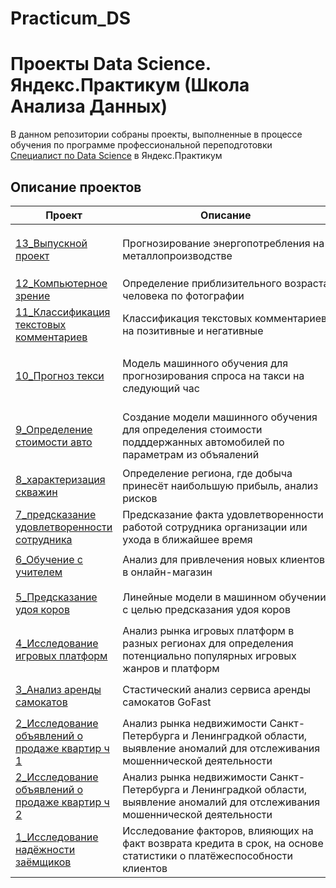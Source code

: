 # Practicum_DS
# Проекты Data Science. Яндекс.Практикум (Школа Анализа Данных)

В данном репозитории собраны проекты, выполненные в процессе обучения по программе профессиональной переподготовки [Специалист по Data Science](https://practicum.yandex.ru/data-scientist/) в Яндекс.Практикум

## Описание проектов

| Проект | Описание | Библиотеки &nbsp; &nbsp; | Навыки &nbsp; &nbsp; |
|---|---|---|---|
| [13_Выпускной проект](https://github.com/CrimsonFox-hub/Practicum_DS/blob/main/15_.ipynb) | Прогнозирование энергопотребления на металлопроизводстве  | `LightGBM` `NumPy` `CatBoost` `Pandas` `Sklearn` `Seaborn` `Matplotlib` | `ML`<br>`Data Analysis` |
| [12_Компьютерное зрение](https://github.com/CrimsonFox-hub/Practicum_DS/blob/main/14_Comp_vision.ipynb) | Определение приблизительного возраста человека по фотографии | `Keras` `NumPy` `PIL` `Matplotlib` | `ML`<br>`Computer Vision` |
| [11_Классификация текстовых комментариев](https://github.com/CrimsonFox-hub/Practicum_DS/blob/main/13_Mash_ob.ipynb) | Классификация текстовых комментариев на позитивные и негативные | `LightGBM` `Pandas` `Sklearn` `Seaborn` `NLTK` `Matplotlib` | `ML`<br>`NLP` `tf-idf` |
| [10_Прогноз текси](https://github.com/CrimsonFox-hub/Practicum_DS/blob/main/12_Time_line.ipynb) | Модель машинного обучения для прогнозирования спроса на такси на следующий час | `CatBoost` `NumPy` `LightGBM` `Pandas` `Sklearn` `Seaborn` `Statsmodels` `Matplotlib` | `ML`<br>`Time Series` |
| [9_Определение стоимости авто](https://github.com/CrimsonFox-hub/Practicum_DS/blob/main/11_Numerical_metods.ipynb) | Создание модели машинного обучения для определения стоимости подддержанных автомобилей по параметрам из объяалений | `LightGBM` `CatBoost` `Pandas` `Sklearn` `Seaborn` `Matplotlib` `pandas_profiling` | `ML`<br>`Регрессия` |
| [8_характеризация скважин](https://github.com/CrimsonFox-hub/Practicum_DS/blob/main/10_Business_ML.ipynb) | Определение региона, где добыча принесёт наибольшую прибыль, анализ рисков | `Sklearn` `Pandas` `NumPy` | `ML`<br>`Линейная алгебра` |
| [7_предсказание удовлетворенности сотрудника](https://github.com/CrimsonFox-hub/Practicum_DS/blob/main/9_SB_2.ipynb) | Предсказание факта удовлетворенности работой сотрудника организации или ухода в ближайшее время  | `Sklearn` `Pandas` `NumPy` `Seaborn` `Matplotlib` | `ML`<br>`Регрессия` |
| [6_Обучение с учителем](https://github.com/CrimsonFox-hub/Practicum_DS/blob/main/8_Ed_v_teatcher.ipynb) | Анализ для привлечения новых клиентов в онлайн-магазин | `Sklearn` `NumPy` `Pandas` `Matplotlib` | `ML` `Регрессия` `Bootstrap` |
| [5_Предсказание удоя коров](https://github.com/CrimsonFox-hub/Practicum_DS/blob/main/5_Mid_proj_1.ipynb) | Линейные модели в машинном обучении с целью предсказания удоя коров | `Sklearn` `Pandas` `NumPy` `Seaborn` `Matplotlib` | `ML`<br>`Классификация` |
| [4_Исследование игровых платформ](https://github.com/CrimsonFox-hub/Practicum_DS/blob/main/4_Stat_analysis.ipynb) | Анализ рынка игровых платформ в разных регионах для определения потенциально популярных игровых жанров и платформ | `Pandas` `NumPy` `SciPy` `Seaborn` `Matplotlib` | `Data Analysis`<br>`A/B testing`|
| [3_Анализ аренды самокатов](https://github.com/CrimsonFox-hub/Practicum_DS/blob/main/3_Research_analysis.ipynb) | Стастический анализ сервиса аренды самокатов GoFast | `Sklearn` `Pandas` `NumPy` `Seaborn` `Matplotlib` | `ML`<br>`Классификация` |
| [2_Исследование объявлений о продаже квартир ч 1](https://github.com/CrimsonFox-hub/Practicum_DS/blob/main/2_1_Init_work.ipynb) | Анализ рынка недвижимости Санкт-Петербурга и Ленинградкой области, выявление аномалий для отслеживания мошеннической деятельности | `Pandas` `NumPy` `Matplotlib` `Seaborn` | `Data Analysis`<br>`Маркетинг_анализ` |
| [2_Исследование объявлений о продаже квартир ч 2](https://github.com/CrimsonFox-hub/Practicum_DS/blob/main/2_2_Init_work.ipynb) | Анализ рынка недвижимости Санкт-Петербурга и Ленинградкой области, выявление аномалий для отслеживания мошеннической деятельности | `Pandas` `NumPy` `Matplotlib` `Seaborn` | `Data Analysis`<br>`Маркетинг_анализ` |
| [1_Исследование надёжности заёмщиков](https://github.com/CrimsonFox-hub/Practicum_DS/blob/main/1_Base_Python.ipynb) | Исследование факторов, влияющих на факт возврата кредита в срок, на основе статистики о платёжеспособности клиентов | `Pandas` `Seaborn` `Matplotlib` `PyMystem3` | `Data Analysis`<br>`Финансовый_анализ` |
